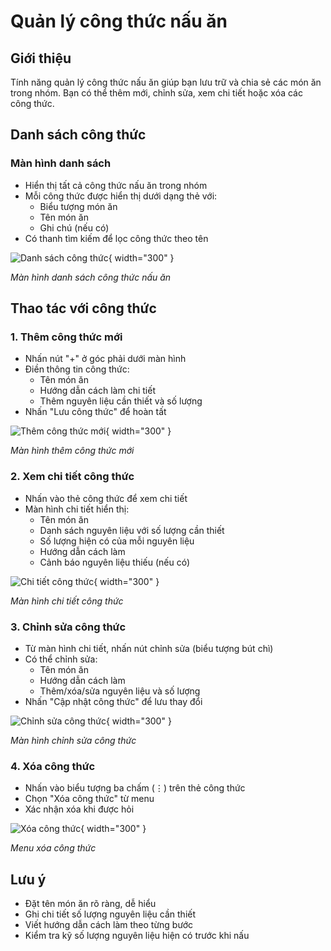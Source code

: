 # Quản lý công thức nấu ăn

## Giới thiệu
Tính năng quản lý công thức nấu ăn giúp bạn lưu trữ và chia sẻ các món ăn trong nhóm. Bạn có thể thêm mới, chỉnh sửa, xem chi tiết hoặc xóa các công thức.

## Danh sách công thức

### Màn hình danh sách
- Hiển thị tất cả công thức nấu ăn trong nhóm
- Mỗi công thức được hiển thị dưới dạng thẻ với:
    - Biểu tượng món ăn
    - Tên món ăn
    - Ghi chú (nếu có)
- Có thanh tìm kiếm để lọc công thức theo tên

![Danh sách công thức](../../assets/images/recipe/list_recipe.png){ width="300" }

*Màn hình danh sách công thức nấu ăn*

## Thao tác với công thức

### 1. Thêm công thức mới
- Nhấn nút "+" ở góc phải dưới màn hình
- Điền thông tin công thức:
    - Tên món ăn
    - Hướng dẫn cách làm chi tiết
    - Thêm nguyên liệu cần thiết và số lượng
- Nhấn "Lưu công thức" để hoàn tất

![Thêm công thức mới](../../assets/images/recipe/add_recipe.png){ width="300" }

*Màn hình thêm công thức mới*

### 2. Xem chi tiết công thức
- Nhấn vào thẻ công thức để xem chi tiết
- Màn hình chi tiết hiển thị:
    - Tên món ăn
    - Danh sách nguyên liệu với số lượng cần thiết
    - Số lượng hiện có của mỗi nguyên liệu
    - Hướng dẫn cách làm
    - Cảnh báo nguyên liệu thiếu (nếu có)

![Chi tiết công thức](../../assets/images/recipe/recipe_detail.png){ width="300" }

*Màn hình chi tiết công thức*

### 3. Chỉnh sửa công thức
- Từ màn hình chi tiết, nhấn nút chỉnh sửa (biểu tượng bút chì)
- Có thể chỉnh sửa:
    - Tên món ăn
    - Hướng dẫn cách làm
    - Thêm/xóa/sửa nguyên liệu và số lượng
- Nhấn "Cập nhật công thức" để lưu thay đổi

![Chỉnh sửa công thức](../../assets/images/recipe/recipe_update.png){ width="300" }

*Màn hình chỉnh sửa công thức*

### 4. Xóa công thức
- Nhấn vào biểu tượng ba chấm (⋮) trên thẻ công thức
- Chọn "Xóa công thức" từ menu
- Xác nhận xóa khi được hỏi

![Xóa công thức](../../assets/images/recipe/list_recipe_delete.png){ width="300" }

*Menu xóa công thức*

## Lưu ý
- Đặt tên món ăn rõ ràng, dễ hiểu
- Ghi chi tiết số lượng nguyên liệu cần thiết
- Viết hướng dẫn cách làm theo từng bước
- Kiểm tra kỹ số lượng nguyên liệu hiện có trước khi nấu